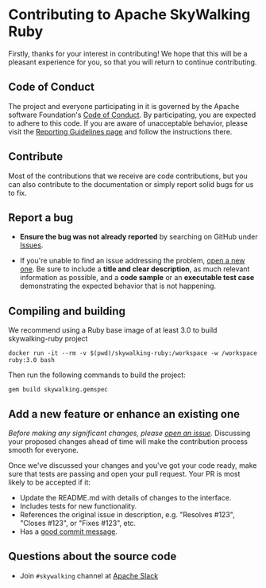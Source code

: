 # Contributing to Apache SkyWalking Ruby

Firstly, thanks for your interest in contributing! We hope that this will be a pleasant experience for you,
so that you will return to continue contributing.

## Code of Conduct

The project and everyone participating in it is governed by the Apache software Foundation's [Code of Conduct](http://www.apache.org/foundation/policies/conduct.html).
By participating, you are expected to adhere to this code. If you are aware of unacceptable behavior, please visit the [Reporting Guidelines page](http://www.apache.org/foundation/policies/conduct.html#reporting-guidelines)
and follow the instructions there.

## Contribute

Most of the contributions that we receive are code contributions, but you can also contribute to the documentation or simply report solid bugs for us to fix.

## Report a bug

* **Ensure the bug was not already reported** by searching on GitHub under [Issues](https://github.com/apache/skywalking/issues).

* If you're unable to find an issue addressing the problem, [open a new one](https://github.com/apache/skywalking/issues/new).
Be sure to include a **title and clear description**, as much relevant information as possible, and a **code sample** or an **executable test case** demonstrating the expected behavior that is not happening.

## Compiling and building

We recommend using a Ruby base image of at least 3.0 to build skywalking-ruby project

```shell
docker run -it --rm -v $(pwd)/skywalking-ruby:/workspace -w /workspace ruby:3.0 bash
```

Then run the following commands to build the project:

```shell
gem build skywalking.gemspec
```

## Add a new feature or enhance an existing one

_Before making any significant changes, please [open an issue](https://github.com/apache/skywalking/issues)._
Discussing your proposed changes ahead of time will make the contribution process smooth for everyone.

Once we've discussed your changes and you've got your code ready, make sure that tests are passing and open your pull request. Your PR is most likely to be accepted if it:

* Update the README.md with details of changes to the interface.
* Includes tests for new functionality.
* References the original issue in description, e.g. "Resolves #123", "Closes #123", or "Fixes #123", etc.
* Has a [good commit message](http://tbaggery.com/2008/04/19/a-note-about-git-commit-messages.html).

## Questions about the source code

* Join `#skywalking` channel at [Apache Slack](https://s.apache.org/slack-invite)
